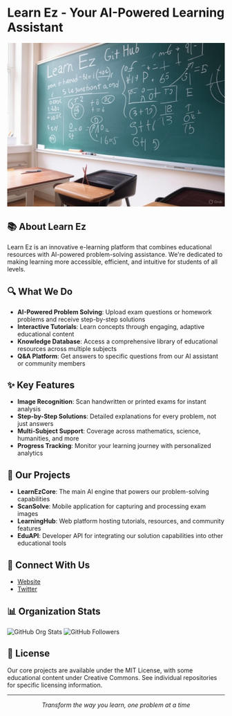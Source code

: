 # Learn Ez - Your AI-Powered Learning Assistant

![Learn Ez Banner](https://github.com/learn-ez/.github/blob/main/profile/banner.jpg)

## 📚 About Learn Ez

Learn Ez is an innovative e-learning platform that combines educational resources with AI-powered problem-solving assistance. We're dedicated to making learning more accessible, efficient, and intuitive for students of all levels.

## 🔍 What We Do

- **AI-Powered Problem Solving**: Upload exam questions or homework problems and receive step-by-step solutions
- **Interactive Tutorials**: Learn concepts through engaging, adaptive educational content
- **Knowledge Database**: Access a comprehensive library of educational resources across multiple subjects
- **Q&A Platform**: Get answers to specific questions from our AI assistant or community members

## ✨ Key Features

- **Image Recognition**: Scan handwritten or printed exams for instant analysis
- **Step-by-Step Solutions**: Detailed explanations for every problem, not just answers
- **Multi-Subject Support**: Coverage across mathematics, science, humanities, and more
- **Progress Tracking**: Monitor your learning journey with personalized analytics

## 📱 Our Projects

- **LearnEzCore**: The main AI engine that powers our problem-solving capabilities
- **ScanSolve**: Mobile application for capturing and processing exam images
- **LearningHub**: Web platform hosting tutorials, resources, and community features
- **EduAPI**: Developer API for integrating our solution capabilities into other educational tools

## 🔗 Connect With Us

- [Website](https://twitter.com/ukawakashi)
- [Twitter](https://twitter.com/ukawakashi)

## 📊 Organization Stats

![GitHub Org Stats](https://img.shields.io/github/stars/learn-ez?style=social)
![GitHub Followers](https://img.shields.io/github/followers/learn-ez?style=social)

## 📃 License

Our core projects are available under the MIT License, with some educational content under Creative Commons. See individual repositories for specific licensing information.

---

<p align="center">
  <i>Transform the way you learn, one problem at a time</i>
</p>
